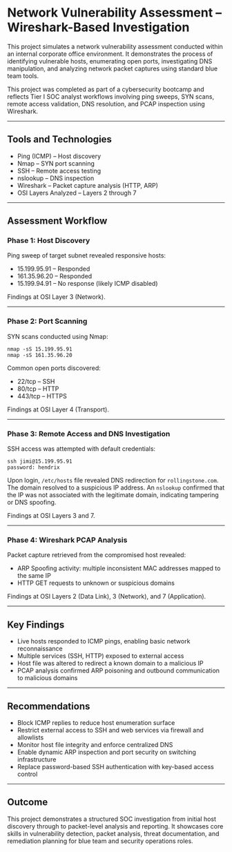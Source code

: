 
# Network Vulnerability Assessment – Wireshark-Based Investigation

This project simulates a network vulnerability assessment conducted within an internal corporate office environment. It demonstrates the process of identifying vulnerable hosts, enumerating open ports, investigating DNS manipulation, and analyzing network packet captures using standard blue team tools.

This project was completed as part of a cybersecurity bootcamp and reflects Tier I SOC analyst workflows involving ping sweeps, SYN scans, remote access validation, DNS resolution, and PCAP inspection using Wireshark.

---

## Tools and Technologies

- Ping (ICMP) – Host discovery  
- Nmap – SYN port scanning  
- SSH – Remote access testing  
- nslookup – DNS inspection  
- Wireshark – Packet capture analysis (HTTP, ARP)  
- OSI Layers Analyzed – Layers 2 through 7  

---

## Assessment Workflow

### Phase 1: Host Discovery

Ping sweep of target subnet revealed responsive hosts:
- 15.199.95.91 – Responded
- 161.35.96.20 – Responded
- 15.199.94.91 – No response (likely ICMP disabled)

Findings at OSI Layer 3 (Network).

---

### Phase 2: Port Scanning

SYN scans conducted using Nmap:
```
nmap -sS 15.199.95.91
nmap -sS 161.35.96.20
```

Common open ports discovered:
- 22/tcp – SSH
- 80/tcp – HTTP
- 443/tcp – HTTPS

Findings at OSI Layer 4 (Transport).

---

### Phase 3: Remote Access and DNS Investigation

SSH access was attempted with default credentials:
```
ssh jimi@15.199.95.91
password: hendrix
```

Upon login, `/etc/hosts` file revealed DNS redirection for `rollingstone.com`. The domain resolved to a suspicious IP address. An `nslookup` confirmed that the IP was not associated with the legitimate domain, indicating tampering or DNS spoofing.

Findings at OSI Layers 3 and 7.

---

### Phase 4: Wireshark PCAP Analysis

Packet capture retrieved from the compromised host revealed:

- ARP Spoofing activity: multiple inconsistent MAC addresses mapped to the same IP
- HTTP GET requests to unknown or suspicious domains

Findings at OSI Layers 2 (Data Link), 3 (Network), and 7 (Application).

---

## Key Findings

- Live hosts responded to ICMP pings, enabling basic network reconnaissance
- Multiple services (SSH, HTTP) exposed to external access
- Host file was altered to redirect a known domain to a malicious IP
- PCAP analysis confirmed ARP poisoning and outbound communication to malicious domains

---

## Recommendations

- Block ICMP replies to reduce host enumeration surface
- Restrict external access to SSH and web services via firewall and allowlists
- Monitor host file integrity and enforce centralized DNS
- Enable dynamic ARP inspection and port security on switching infrastructure
- Replace password-based SSH authentication with key-based access control

---

## Outcome

This project demonstrates a structured SOC investigation from initial host discovery through to packet-level analysis and reporting. It showcases core skills in vulnerability detection, packet analysis, threat documentation, and remediation planning for blue team and security operations roles.
